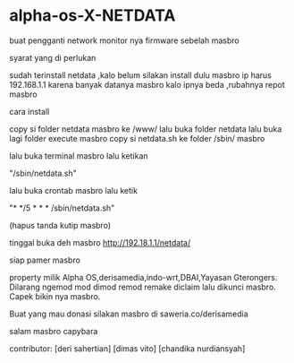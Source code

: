 # alpha-os-X-NETDATA
buat pengganti network monitor nya firmware sebelah masbro


syarat yang di perlukan

sudah terinstall netdata ,kalo belum silakan install dulu masbro
ip harus 192.168.1.1 karena banyak datanya masbro kalo ipnya beda ,rubahnya repot masbro

cara install

copy si folder netdata masbro ke /www/
lalu buka folder netdata lalu buka lagi folder execute masbro
copy si netdata.sh ke folder /sbin/ masbro

lalu buka terminal masbro
lalu ketikan 

"/sbin/netdata.sh"

lalu buka crontab masbro
lalu ketik 

"* */5 * * * /sbin/netdata.sh"

(hapus tanda kutip masbro)

tinggal buka deh masbro 
http://192.18.1.1/netdata/

siap pamer masbro

property milik Alpha OS,derisamedia,indo-wrt,DBAI,Yayasan Gterongers.
Dilarang ngemod mod dimod remod remake diclaim lalu dikunci masbro. Capek bikin nya masbro.

Buat yang mau donasi silakan masbro 
di saweria.co/derisamedia

salam masbro capybara

contributor:
[deri sahertian]
[dimas vito]
[chandika nurdiansyah]
